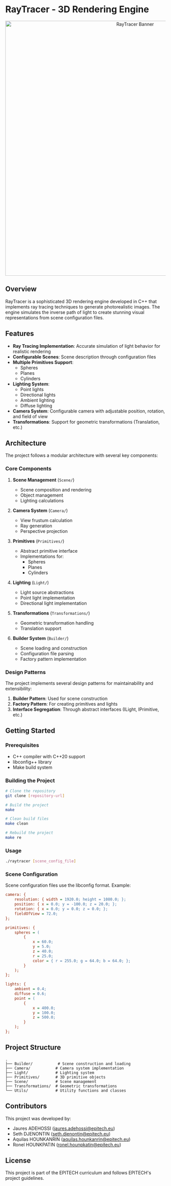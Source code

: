 # RayTracer - 3D Rendering Engine

<p align="center">
  <img src="docs/raytracer_banner.png" alt="RayTracer Banner" width="800"/>
</p>

## Overview

RayTracer is a sophisticated 3D rendering engine developed in C++ that implements ray tracing techniques to generate photorealistic images. The engine simulates the inverse path of light to create stunning visual representations from scene configuration files.

## Features

- **Ray Tracing Implementation**: Accurate simulation of light behavior for realistic rendering
- **Configurable Scenes**: Scene description through configuration files
- **Multiple Primitives Support**: 
  - Spheres
  - Planes
  - Cylinders
- **Lighting System**:
  - Point lights
  - Directional lights
  - Ambient lighting
  - Diffuse lighting
- **Camera System**: Configurable camera with adjustable position, rotation, and field of view
- **Transformations**: Support for geometric transformations (Translation, etc.)

## Architecture

The project follows a modular architecture with several key components:

### Core Components

1. **Scene Management** (`Scene/`)
   - Scene composition and rendering
   - Object management
   - Lighting calculations

2. **Camera System** (`Camera/`)
   - View frustum calculation
   - Ray generation
   - Perspective projection

3. **Primitives** (`Primitives/`)
   - Abstract primitive interface
   - Implementations for:
     - Spheres
     - Planes
     - Cylinders

4. **Lighting** (`Light/`)
   - Light source abstractions
   - Point light implementation
   - Directional light implementation

5. **Transformations** (`Transformations/`)
   - Geometric transformation handling
   - Translation support

6. **Builder System** (`Builder/`)
   - Scene loading and construction
   - Configuration file parsing
   - Factory pattern implementation

### Design Patterns

The project implements several design patterns for maintainability and extensibility:

1. **Builder Pattern**: Used for scene construction
2. **Factory Pattern**: For creating primitives and lights
3. **Interface Segregation**: Through abstract interfaces (ILight, IPrimitive, etc.)

## Getting Started

### Prerequisites

- C++ compiler with C++20 support
- libconfig++ library
- Make build system

### Building the Project

```bash
# Clone the repository
git clone [repository-url]

# Build the project
make

# Clean build files
make clean

# Rebuild the project
make re
```

### Usage

```bash
./raytracer [scene_config_file]
```

### Scene Configuration

Scene configuration files use the libconfig format. Example:

```cfg
camera: {
    resolution: { width = 1920.0; height = 1080.0; };
    position: { x = 0.0; y = -100.0; z = 20.0; };
    rotation: { x = 0.0; y = 0.0; z = 0.0; };
    fieldOfView = 72.0;
};

primitives: {
    spheres = (
        {
            x = 60.0;
            y = 5.0;
            z = 40.0;
            r = 25.0;
            color = { r = 255.0; g = 64.0; b = 64.0; };
        }
    );
};

lights: {
    ambient = 0.4;
    diffuse = 0.6;
    point = (
        {
            x = 400.0;
            y = 100.0;
            z = 500.0;
        }
    );
};
```

## Project Structure

```
.
├── Builder/           # Scene construction and loading
├── Camera/           # Camera system implementation
├── Light/            # Lighting system
├── Primitives/       # 3D primitive objects
├── Scene/            # Scene management
├── Transformations/  # Geometric transformations
└── Utils/            # Utility functions and classes
```

## Contributors

This project was developed by:
- Jaures ADEHOSSI (jaures.adehossi@epitech.eu)
- Seth DJENONTIN (seth.djenontin@epitech.eu)
- Aquilas HOUNKANRIN (aquilas.hounkanrin@epitech.eu)
- Ronel HOUNKPATIN (ronel.hounpkatin@epitech.eu)

## License

This project is part of the EPITECH curriculum and follows EPITECH's project guidelines.
